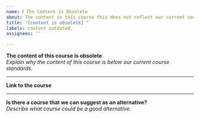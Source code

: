 ```yaml
---
name: ❗ The Content is Obsolete
about: The content in this course this does not reflect our current course standards.
title: "[content is obsolete] "
labels: content outdated. 
assignees: ''

---
```


**The content of this course is obsolete**
<br> <em>Explain why the content of this course is below our current course standards. </em> </br>

---
**Link to the course**

---
**Is there a course that we can suggest as an alternative?**
<br> <em> Describe what course could be a good alternative. </em> </br>


